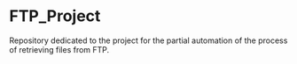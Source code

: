 # FTP_Project
Repository dedicated to the project for the partial automation of the process of retrieving files from FTP.
